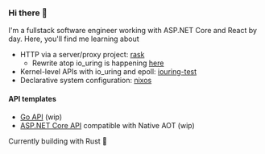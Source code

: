 ### Hi there 👋

I'm a fullstack software engineer working with ASP.NET Core and React by day.
Here, you'll find me learning about

- HTTP via a server/proxy project: [rask](https://github.com/ryanseipp/rask-old)
  - Rewrite atop io_uring is happening [here](https://github.com/ryanseipp/rask)
- Kernel-level APIs with io_uring and epoll:
  [iouring-test](https://github.com/ryanseipp/iouring-test)
- Declarative system configuration: [nixos](https://github.com/ryanseipp/nixos)

#### API templates

- [Go API](https://github.com/ryanseipp/go-chi-api) (wip)
- [ASP.NET Core API](https://github.com/ryanseipp/dotnet-aot-api) compatible
  with Native AOT (wip)

Currently building with Rust 🦀
